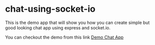 # chat-using-socket-io
This is the demo app that will show you how you can create simple but good looking chat app using express and socket.io.

You can checkout the demo from this link <a href = 'https://itheamc-chat-app.herokuapp.com/'>Demo Chat App</a>

